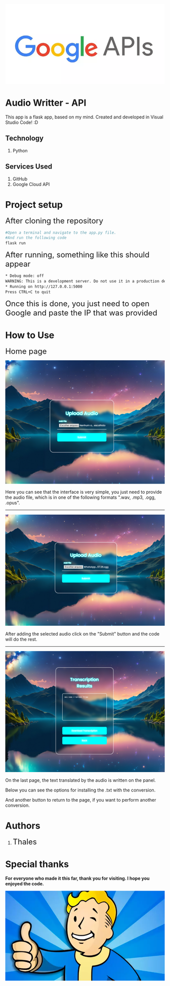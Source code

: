 ![Google Image](Scripts/static/img/Google-API.webp)


# Audio Writter - API
This app is a flask app, based on my mind. Created and developed in Visual Studio Code! :D

## Technology

1. Python

## Services Used
1. GitHub
2. Google Cloud API


# Project setup 
<span style="font-size:24px;">After cloning the repository</span>
```bash
#Open a terminal and navigate to the app.py file.
#And run the following code
flask run
```
<span style="font-size:24px;">After running, something like this should appear</span>

```bash
* Debug mode: off
WARNING: This is a development server. Do not use it in a production deployment. Use a production WSGI server instead.
* Running on http://127.0.0.1:5000
Press CTRL+C to quit
```
<span style="font-size:24px;">Once this is done, you just need to open Google and paste the IP that was provided</span>

# How to Use

<span style="font-size:24px;">Home page</span>

![Home Image](Scripts/static/img/Home.PNG)

Here you can see that the interface is very simple, you just need to provide the audio file, which is in one of the following formats ".wav, .mp3, .ogg, .opus".

***

![Home Image](Scripts/static/img/Upload.PNG)

After adding the selected audio click on the "Submit" button and the code will do the rest.

***

![Home Image](Scripts/static/img/SucessPage.PNG)

On the last page, the text translated by the audio is written on the panel.

Below you can see the options for installing the .txt with the conversion.

And another button to return to the page, if you want to perform another conversion.


# Authors

1. <span style="font-size:24px;">Thales</span>


# Special thanks

**For everyone who made it this far, thank you for visiting. I hope you enjoyed the code.**

![FaloutBoy](Scripts/static/img/FalloutBoy.webp)
